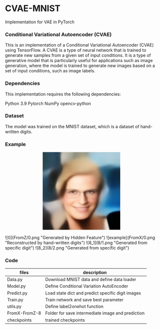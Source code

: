 # CVAE-MNIST
Implementation for VAE in PyTorch

### Conditional Variational Autoencoder (CVAE)
This is an implementation of a Conditional Variational Autoencoder (CVAE) using TensorFlow. A CVAE is a type of neural network that is trained to generate new samples from a given set of input conditions. It is a type of generative model that is particularly useful for applications such as image generation, where the model is trained to generate new images based on a set of input conditions, such as image labels.

### Dependencies
This implementation requires the following dependencies:

Python 3.9
Pytorch
NumPy
opencv-python

### Dataset
The model was trained on the MNIST dataset, which is a dataset of hand-written digits.

### Example
<p align="center">
  <img src="FromZ/0.png" alt="Image Description">
</p>
![0](FromZ/0.png "Generated by Hidden Feature")
![example](FromX/0.png "Reconstructed by hand-written digits")
![8_1](8/1.png "Generated from specific digit")
![8_2](8/2.png "Generated from specific digit")

### Code 
| files | description |
| --- | --- |
| Data.py | Download MNIST data and define data loader |
| Model.py | Define Conditional Variation AutoEncoder |
| Predict.py | Load state dict and predict specific digit images |
| Train.py | Train network and save best parameter |
| utils.py | Define label2onehot function |
| FromX-FromZ-8 | Folder for save intermediate image and prediction |
| checkpoints | trained checkpoints |
